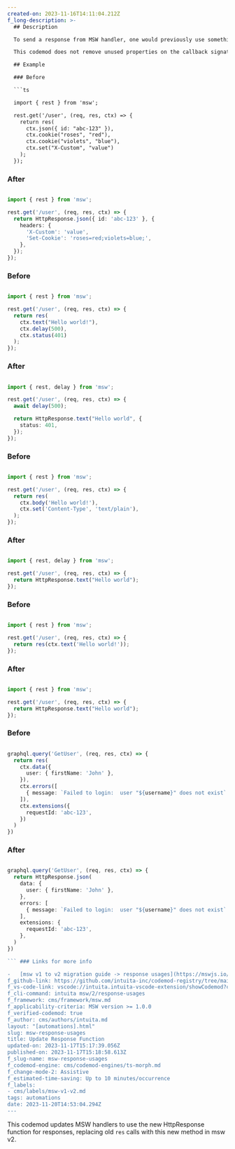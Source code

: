 ```yaml
---
created-on: 2023-11-16T14:11:04.212Z
f_long-description: >-
  ## Description

  To send a response from MSW handler, one would previously use something like `res(ctx.text("Hello world"))`. In msw v2, this is achieved by returning a native WebAPI Response object. msw v2 conveniently exposes a `HttpResponse` function that has useful methods for creating just that object with a desired body. This codemod replaces the old `res` calls with the new `HttpResponse` function calls and a bunch of ctx utilities that usually go with it. See examples below.

  This codemod does not remove unused properties on the callback signature due to the fact that there are more changes in other codemods included in the `upgrade-recipe` that rely on it. To apply these changes, you will have to run the recipe or run a `callback-signature` codemod that will do only that and replace all the references of old signature arguments.

  ## Example

  ### Before

  ```ts

  import { rest } from 'msw';

  rest.get('/user', (req, res, ctx) => {
    return res(
      ctx.json({ id: "abc-123" }),
      ctx.cookie("roses", "red"),
      ctx.cookie("violets", "blue"),
      ctx.set("X-Custom", "value")
    );
  });

  ```

  ### After

  ```ts

  import { rest } from 'msw';

  rest.get('/user', (req, res, ctx) => {
    return HttpResponse.json({ id: 'abc-123' }, {
      headers: {
        'X-Custom': 'value',
        'Set-Cookie': 'roses=red;violets=blue;',
      },
    });
  });

  ```

  ### Before

  ```ts

  import { rest } from 'msw';

  rest.get('/user', (req, res, ctx) => {
    return res(
      ctx.text("Hello world!"),
      ctx.delay(500),
      ctx.status(401)
    );
  });

  ```

  ### After

  ```ts

  import { rest, delay } from 'msw';

  rest.get('/user', (req, res, ctx) => {
    await delay(500);

    return HttpResponse.text("Hello world", {
      status: 401,
    });
  });

  ```

  ### Before

  ```ts

  import { rest } from 'msw';

  rest.get('/user', (req, res, ctx) => {
    return res(
      ctx.body('Hello world!'),
      ctx.set('Content-Type', 'text/plain'),
    );
  });

  ```

  ### After

  ```ts

  import { rest, delay } from 'msw';

  rest.get('/user', (req, res, ctx) => {
    return HttpResponse.text("Hello world");
  });

  ```

  ### Before

  ```ts

  import { rest } from 'msw';

  rest.get('/user', (req, res, ctx) => {
    return res(ctx.text('Hello world!'));
  });

  ```

  ### After

  ```ts

  import { rest } from 'msw';

  rest.get('/user', (req, res, ctx) => {
    return HttpResponse.text("Hello world");
  });

  ```

  ### Before

  ```ts

  graphql.query('GetUser', (req, res, ctx) => {
    return res(
      ctx.data({
        user: { firstName: 'John' },
      }),
      ctx.errors([
        { message: `Failed to login:  user "${username}" does not exist` },
      ]),
      ctx.extensions({
        requestId: 'abc-123',
      })
    )
  })

  ```

  ### After

  ```ts

  graphql.query('GetUser', (req, res, ctx) => {
    return HttpResponse.json(
      data: {
        user: { firstName: 'John' },
      },
      errors: [
        { message: `Failed to login:  user "${username}" does not exist` },
      ],
      extensions: {
        requestId: 'abc-123',
      },
    )
  })

  ``` ### Links for more info

  -   [msw v1 to v2 migration guide -> response usages](https://mswjs.io/docs/migrations/1.x-to-2.x/#request-changes)
f_github-link: https://github.com/intuita-inc/codemod-registry/tree/main/msw/2/response-usages
f_vs-code-link: vscode://intuita.intuita-vscode-extension/showCodemod?chd=xAFwkrXvZOF0QbeiBWcvwm8WpDI
f_cli-command: intuita msw/2/response-usages
f_framework: cms/framework/msw.md
f_applicability-criteria: MSW version >= 1.0.0
f_verified-codemod: true
f_author: cms/authors/intuita.md
layout: "[automations].html"
slug: msw-response-usages
title: Update Response Function
updated-on: 2023-11-17T15:17:39.056Z
published-on: 2023-11-17T15:18:58.613Z
f_slug-name: msw-response-usages
f_codemod-engine: cms/codemod-engines/ts-morph.md
f_change-mode-2: Assistive
f_estimated-time-saving: Up to 10 minutes/occurrence
f_labels:
  - cms/labels/msw-v1-v2.md
tags: automations
date: 2023-11-20T14:53:04.294Z
---
```

This codemod updates MSW handlers to use the new HttpResponse function for responses, replacing old `res` calls with this new method in msw v2.